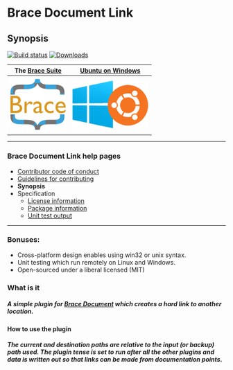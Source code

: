 # Brace Document Link
## Synopsis

[![Build status](https://ci.appveyor.com/api/projects/status/316uk12umdp68sd2?svg=true)](https://ci.appveyor.com/project/restarian/brace-document-link) [![Downloads](https://img.shields.io/npm/dm/brace_document_link.svg?svg=true)](https://npmjs.org/package/brace_document_link)

| **The [Brace Suite]** | **[Ubuntu on Windows]**   |
|:---------------------:|:-------------------------:|
| ![Brace logo]         | ![Ubuntu on Windows logo] |         |

[Brace Suite]: https://github.com/restarian/restarian/tree/master/brace/
[Ubuntu on Windows]: https://www.microsoft.com/en-us/store/p/ubuntu/9nblggh4msv6?activetab=pivot%3aoverviewtab

[Ubuntu on Windows logo]: https://raw.githubusercontent.com/restarian/restarian/master/doc/image/ubuntu_windows_logo.png
[Brace logo]: https://raw.githubusercontent.com/restarian/restarian/master/brace/doc/image/brace_logo_small.png
---
### Brace Document Link help pages
* [Contributor code of conduct](https://github.com/restarian/brace_document_link/blob/master/docs/contributor_code_of_conduct.md)
* [Guidelines for contributing](https://github.com/restarian/brace_document_link/blob/master/docs/guidelines_for_contributing.md)
* **Synopsis**
* Specification
  * [License information](https://github.com/restarian/brace_document_link/blob/master/docs/specification/license_information.md)
  * [Package information](https://github.com/restarian/brace_document_link/blob/master/docs/specification/package_information.md)
  * [Unit test output](https://github.com/restarian/brace_document_link/blob/master/docs/specification/unit_test_output.md)

---

### Bonuses:
  * Cross-platform design enables using win32 or unix syntax.
  * Unit testing which run remotely on Linux and Windows.
  * Open-sourced under a liberal licensed (MIT)

### What is it
##### A simple plugin for [Brace Document](https://npmjs.org/packages/brace_document) which creates a hard link to another location.

#### How to use the plugin
##### The current and destination paths are relative to the input (or backup) path used. The plugin tense is set to run after all the other plugins and data is written out so that links can be made from documentation points.
